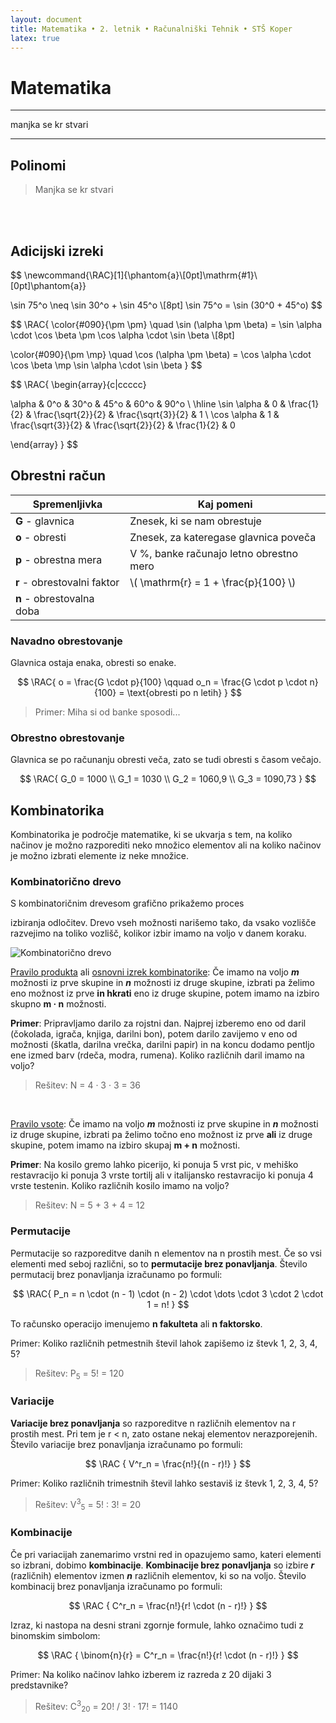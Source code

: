 ```yaml
---
layout: document
title: Matematika • 2. letnik • Računalniški Tehnik • STŠ Koper
latex: true
---
```


# Matematika

---

manjka se kr stvari

---

## Polinomi

<!--

Predpis za polinome:

\\( p(x) = a_nx^n + a_{n-1}x^{n-1} + a_{n-2}x^{n-2} + \phantom{a}\cdots\phantom{a} a_2x^2 + a_1x + a_0 \\)

<br>

Stopnja polinoma je \\(n\\) - število ki je na največji stopnji (potenci) je stopnja polinoma.

\\(f(x) = 2x + 3\\) - polinom prve stopnje

\\(f(x) = x^2 -2x -3\\) - polinom druge stopnje

\\(f(x) = 2x^4 - 3x^2 + x - 1\\) - polinom četrte stopnje

<br>

Tam kjer manjka člen (npr. 3. enačba nima \\(x^3\\) ima ta člen koeficient 0).

\\( f(x) = 2x^4 - 3x^2 + x - 1 \\) členi te funkcije so \\(a_4 = 2 , a_3 = 0 , a_2 = -3 , a_1 = 1 , a_0 = -1\\)

<br>

\\(a_n\\) se imenuje vodilni koeficient (št. pred x-om)
\\(a_nx^n\\) je vodilni člen
\\(a_0\\) je prosti člen

#### Vaje:

> 1) zapiši dele funkcije

\\( p(x) = 6x^3 - 5x^2 + x + 5 \\)

- koeficienti = 6, -5, 1, 5
- stopnja = tretja (\\(n = 3\\))
- vodilni koeficient = 6 (\\(a_3 = 6\\))
- vodilni člen = \\(6x^3\\) (\\(a_nx^n = 6x^3\\))

<br>

### Računanje s polinomi

#### Seštevanje

\\( p(x) = 2x^3 - 5x + 4 \\\\ q(x) = x^2 + x - 3 \\)

\\( p(x) + q(x) \\\\ = 2x^3 - 5x + 4 + x^2 + x - 3 \\\\ = 2x^3 + x^2 - 4x + 1 \\)

Pri seštevanju polinomov lahko dobimo nižjo stopnjo polinoma, nikoli pa višjo od najvišje stopnje polinomov ki jih seštevamo.

#### Odštevanje

\\( p(x) = 2x^3 - 5x + 4 \\\\ q(x) = x^2 + x - 3 \\)

\\( p(x) - q(x) \\\\ = (2x^3 - 5x + 4) - (x^2 + x - 3) \\\\ = 2x^3 - 5x + 4 - x^2 + x - 3 \\\\ = 2x^3 - x^2 - 6x + 7 \\)

#### Množenje

\\( p(x) = x^2 + x - 2 \\\\ q(x) = 2x + 3 \\)

\\( p(x) \cdot q(x) \\\\ = (x^2 + x - 2)(2x + 3) \\\\ = 2x^3 + 3x^2 + 2x^2 + 3x - 4x - 6 \\\\ = 2x^3 + 5x^2 - x - 6 \\)

Pri množenju se stopnja polinoma sešteva (ker se potence pri množenju seštevajo).

#### Deljenje

> wtf kako da to nardim u mathjaxu ??? tipo 1 mesec rabi da skontam zaprau lol


<br><br>

-->

> Manjka se kr stvari

<br><br>

## Adicijski izreki

$$
\newcommand{\RAC}[1]{\phantom{a}\\[0pt]\mathrm{#1}\\[0pt]\phantom{a}}

\sin 75^o \neq \sin 30^o + \sin 45^o \\[8pt]
\sin 75^o = \sin (30^0 + 45^o)
$$

$$
\RAC{
  \color{#090}{\pm \pm} \quad \sin (\alpha \pm \beta) = \sin \alpha \cdot \cos \beta \pm \cos \alpha \cdot \sin \beta \\[8pt]

  \color{#090}{\pm \mp} \quad \cos (\alpha \pm \beta) = \cos \alpha \cdot \cos \beta \mp \sin \alpha \cdot \sin \beta
}
$$

$$
\RAC{
\begin{array}{c|ccccc}

\alpha & 0^o & 30^o & 45^o & 60^o & 90^o \\
\hline
\sin \alpha & 0 & \frac{1}{2} & \frac{\sqrt{2}}{2} & \frac{\sqrt{3}}{2} & 1 \\
\cos \alpha & 1 & \frac{\sqrt{3}}{2} & \frac{\sqrt{2}}{2} & \frac{1}{2} & 0


\end{array}
}
$$



## Obrestni račun

| Spremenljivka               | Kaj pomeni                              |
| --------------------------- | --------------------------------------- |
| **G** - glavnica            | Znesek, ki se nam obrestuje             |
| **o** - obresti             | Znesek, za kateregase glavnica poveča   |
| **p** - obrestna mera       | V %, banke računajo letno obrestno mero |
| **r** - obrestovalni faktor | \\( \mathrm{r} = 1 + \frac{p}{100} \\)  |
| **n** - obrestovalna doba   |                                         |



### Navadno obrestovanje

Glavnica ostaja enaka, obresti so enake.


$$
\RAC{
    o = \frac{G \cdot p}{100} \qquad o_n = \frac{G \cdot p \cdot n}{100} = \text{obresti po n letih}
}
$$

> Primer: Miha si od banke sposodi...



### Obrestno obrestovanje

Glavnica se po računanju obresti veča, zato se tudi obresti s časom večajo.


$$
\RAC{
    G_0 = 1000 \\
    G_1 = 1030 \\
    G_2 = 1060,9 \\
    G_3 = 1090,73
}
$$



## Kombinatorika

Kombinatorika je področje matematike, ki se ukvarja s tem, na koliko načinov je možno razporediti neko množico elementov ali na koliko načinov je možno izbrati elemente iz neke množice.



### Kombinatorično drevo

S kombinatoričnim drevesom grafično prikažemo proces

 izbiranja odločitev. Drevo vseh možnosti narišemo tako, da vsako vozlišče razvejimo na toliko vozlišč, kolikor izbir imamo na voljo v danem koraku.

![Kombinatorično drevo](https://res.cloudinary.com/solamona/image/upload/v1554756069/zvs/sts-kp/rac/5l/matematika/kombinatorika_drevo.png)

[Pravilo produkta](pink) ali [osnovni izrek kombinatorike](pink): Če imamo na voljo ***m*** možnosti iz prve skupine in ***n*** možnosti iz druge skupine, izbrati pa želimo eno možnost iz prve **in hkrati** eno iz druge skupine, potem imamo na izbiro skupno **m · n** možnosti.

**Primer**:  Pripravljamo darilo za rojstni dan. Najprej izberemo eno od daril (čokolada, igrača, knjiga, darilni bon), potem darilo zavijemo v eno od možnosti (škatla, darilna vrečka, darilni papir) in na koncu dodamo pentljo ene izmed barv (rdeča, modra, rumena). Koliko različnih daril imamo na voljo?

> Rešitev: N = 4 · 3 · 3 = 36

<br>

[Pravilo vsote](pink): Če imamo na voljo ***m*** možnosti iz prve skupine in ***n*** možnosti iz druge skupine, izbrati pa želimo točno eno možnost iz prve **ali** iz druge skupine, potem imamo na izbiro skupaj **m + n** možnosti.

**Primer**: Na kosilo gremo lahko picerijo, ki ponuja 5 vrst pic, v mehiško restavracijo ki ponuja 3 vrste tortilj ali v italijansko restavracijo ki ponuja 4 vrste testenin. Koliko različnih kosilo imamo na voljo?

> Rešitev: N = 5 + 3 + 4 = 12



### Permutacije

Permutacije so razporeditve danih n elementov na n prostih mest. Če so vsi elementi med seboj različni, so to **permutacije brez ponavljanja**. Število permutacij brez ponavljanja izračunamo po formuli:


$$
\RAC{
    P_n = n \cdot (n - 1) \cdot (n - 2) \cdot \dots \cdot 3 \cdot 2 \cdot 1 = n!
}
$$


To računsko operacijo imenujemo **n fakulteta** ali **n faktorsko**.

Primer: Koliko različnih petmestnih števil lahok zapišemo iz števk 1, 2, 3, 4, 5?

> Rešitev: P<sub>5</sub> = 5! = 120



### Variacije

**Variacije brez ponavljanja** so razporeditve n različnih elementov na r prostih mest. Pri tem je r < n, zato ostane nekaj elementov nerazporejenih. Število variacije brez ponavljanja izračunamo po formuli:


$$
\RAC {
    V^r_n = \frac{n!}{(n - r)!}
}
$$


Primer: Koliko različnih trimestnih števil lahko sestaviš iz števk 1, 2, 3, 4, 5?

> Rešitev: V<sup>3</sup><sub>5</sub> = 5! : 3! = 20



### Kombinacije

Če pri variacijah zanemarimo vrstni red in opazujemo samo, kateri elementi so izbrani, dobimo **kombinacije**. **Kombinacije brez ponavljanja** so izbire ***r*** (različnih) elementov izmen ***n*** različnih elementov, ki so na voljo. Število kombinacij brez ponavljanja izračunamo po formuli:


$$
\RAC {
    C^r_n = \frac{n!}{r! \cdot (n - r)!}
}
$$


Izraz, ki nastopa na desni strani zgornje formule, lahko označimo tudi z binomskim simbolom:


$$
\RAC {
    \binom{n}{r} = C^r_n = \frac{n!}{r! \cdot (n - r)!}
}
$$


Primer: Na koliko načinov lahko izberem iz razreda z 20 dijaki 3 predstavnike?

> Rešitev: C<sup>3</sup><sub>20</sub> = 20! / 3! · 17! = 1140

 